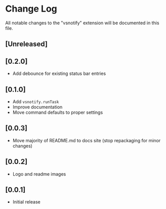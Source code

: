 # Change Log

All notable changes to the "vsnotify" extension will be documented in this file.

## [Unreleased]

## [0.2.0]
- Add debounce for existing status bar entries

## [0.1.0]
- Add `vsnotify.runTask`
- Improve documentation
- Move command defaults to proper settings

## [0.0.3]
- Move majority of README.md to docs site (stop repackaging for minor changes)

## [0.0.2]
- Logo and readme images

## [0.0.1]
- Initial release
